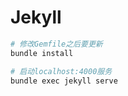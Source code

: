 # Jekyll

```bash
# 修改Gemfile之后要更新
bundle install

# 启动localhost:4000服务
bundle exec jekyll serve
```


